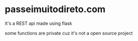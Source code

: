 # passeimuitodireto.com

It's a REST api made using flask

<p1>some functions are private cuz it's not a open source project<p1>

